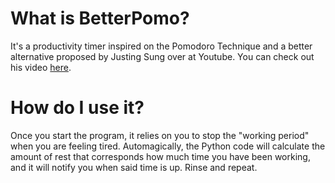 # What is BetterPomo?
It's a productivity timer inspired on the Pomodoro Technique and a better alternative proposed by Justing Sung over at Youtube.
You can check out his video [here](https://youtu.be/olX0mXl1B9s).
# How do I use it?
Once you start the program, it relies on you to stop the "working period" when you are feeling tired. Automagically, the Python code will calculate the amount of rest that corresponds how much time you have been working, and it will notify you when said time is up. Rinse and repeat.